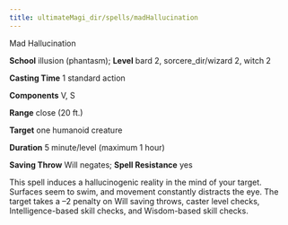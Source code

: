```yaml
---
title: ultimateMagi_dir/spells/madHallucination
---
```

Mad Hallucination

**School** illusion (phantasm); **Level** bard 2, sorcere_dir/wizard 2, witch 2

**Casting Time** 1 standard action

**Components** V, S

**Range** close (20 ft.)

**Target** one humanoid creature

**Duration** 5 minute/level (maximum 1 hour)

**Saving Throw** Will negates; **Spell Resistance** yes

This spell induces a hallucinogenic reality in the mind of your target. Surfaces seem to swim, and movement constantly distracts the eye. The target takes a –2 penalty on Will saving throws, caster level checks, Intelligence-based skill checks, and Wisdom-based skill checks.

